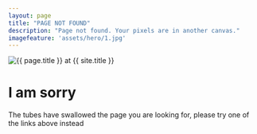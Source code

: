 ```yaml
---
layout: page
title: "PAGE NOT FOUND"
description: "Page not found. Your pixels are in another canvas."
imagefeature: 'assets/hero/1.jpg'
---  
```

<img src="{{ site.url }}/images/404.jpg" alt="{{ page.title }} at {{ site.title }}">

<div class="text-center">
	<h1>I am sorry</h1>
	<p>The tubes have swallowed the page you are looking for,
	please try one of the links above instead</p>
</div>
